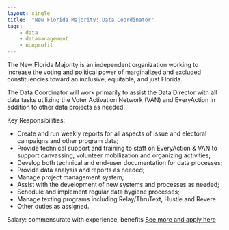 ```yaml
---
layout: single
title:  "New Florida Majority: Data Coordinator"
tags: 
    - data
    - datamanagement
    - nonprofit
---
```


The New Florida Majority is an independent organization working to increase the voting and political power of marginalized and excluded constituencies toward an inclusive, equitable, and just Florida.

The Data Coordinator will work primarily to assist the Data Director with all data tasks utilizing the Voter Activation Network (VAN) and EveryAction in addition to other data projects as needed.

Key Responsibilities:
* Create and run weekly reports for all aspects of issue and electoral campaigns and other program data;
* Provide technical support and training to staff on EveryAction & VAN to support canvassing, volunteer mobilization and organizing activities;
* Develop both technical and end-user documentation for data processes;
* Provide data analysis and reports as needed;
* Manage project management system;
* Assist with the development of new systems and processes as needed;
* Schedule and implement regular data hygiene processes;
* Manage texting programs including Relay/ThruText, Hustle and Revere
* Other duties as assigned.

Salary: commensurate with experience, benefits
[See more and apply here](https://newfloridamajority.org/datacoordinator/)
